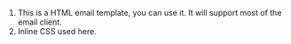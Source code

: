 1. This is a HTML email template, you can use it. It will support most of the email client.
2. Inline CSS used here.